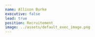 ```yaml
---
name: Allison Burke
executive: false
lead: true
position: Recruitement
image: ../assets/default_exec_image.png
---
```

